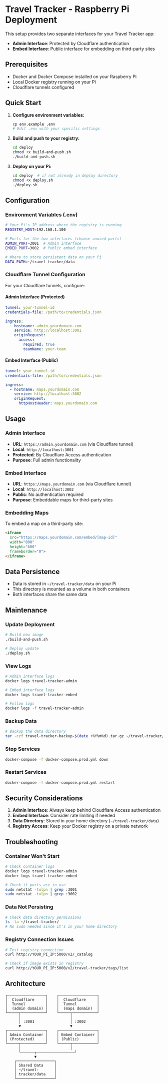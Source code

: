 # Travel Tracker - Raspberry Pi Deployment

This setup provides two separate interfaces for your Travel Tracker app:

- **Admin Interface**: Protected by Cloudflare authentication
- **Embed Interface**: Public interface for embedding on third-party sites

## Prerequisites

- Docker and Docker Compose installed on your Raspberry Pi
- Local Docker registry running on your Pi
- Cloudflare tunnels configured

## Quick Start

1. **Configure environment variables:**
   ```bash
   cp env.example .env
   # Edit .env with your specific settings
   ```

2. **Build and push to your registry:**
   ```bash
   cd deploy
   chmod +x build-and-push.sh
   ./build-and-push.sh
   ```

3. **Deploy on your Pi:**
   ```bash
   cd deploy  # if not already in deploy directory
   chmod +x deploy.sh
   ./deploy.sh
   ```

## Configuration

### Environment Variables (.env)

```bash
# Your Pi's IP address where the registry is running
REGISTRY_HOST=192.168.1.100

# Ports for the two interfaces (choose unused ports)
ADMIN_PORT=3001  # Admin interface
EMBED_PORT=3002  # Public embed interface

# Where to store persistent data on your Pi
DATA_PATH=~/travel-tracker/data
```

### Cloudflare Tunnel Configuration

For your Cloudflare tunnels, configure:

#### Admin Interface (Protected)
```yaml
tunnel: your-tunnel-id
credentials-file: /path/to/credentials.json

ingress:
  - hostname: admin.yourdomain.com
    service: http://localhost:3001
    originRequest:
      access:
        required: true
        teamName: your-team
```

#### Embed Interface (Public)
```yaml
tunnel: your-tunnel-id
credentials-file: /path/to/credentials.json

ingress:
  - hostname: maps.yourdomain.com
    service: http://localhost:3002
    originRequest:
      httpHostHeader: maps.yourdomain.com
```

## Usage

### Admin Interface
- **URL**: `https://admin.yourdomain.com` (via Cloudflare tunnel)
- **Local**: `http://localhost:3001`
- **Protected**: By Cloudflare Access authentication
- **Purpose**: Full admin functionality

### Embed Interface
- **URL**: `https://maps.yourdomain.com` (via Cloudflare tunnel)
- **Local**: `http://localhost:3002`
- **Public**: No authentication required
- **Purpose**: Embeddable maps for third-party sites

### Embedding Maps

To embed a map on a third-party site:

```html
<iframe 
  src="https://maps.yourdomain.com/embed/[map-id]" 
  width="800" 
  height="600" 
  frameborder="0">
</iframe>
```

## Data Persistence

- Data is stored in `~/travel-tracker/data` on your Pi
- This directory is mounted as a volume in both containers
- Both interfaces share the same data

## Maintenance

### Update Deployment
```bash
# Build new image
./build-and-push.sh

# Deploy update
./deploy.sh
```

### View Logs
```bash
# Admin interface logs
docker logs travel-tracker-admin

# Embed interface logs
docker logs travel-tracker-embed

# Follow logs
docker logs -f travel-tracker-admin
```

### Backup Data
```bash
# Backup the data directory
tar -czf travel-tracker-backup-$(date +%Y%m%d).tar.gz ~/travel-tracker/data
```

### Stop Services
```bash
docker-compose -f docker-compose.prod.yml down
```

### Restart Services
```bash
docker-compose -f docker-compose.prod.yml restart
```

## Security Considerations

1. **Admin Interface**: Always keep behind Cloudflare Access authentication
2. **Embed Interface**: Consider rate limiting if needed
3. **Data Directory**: Stored in your home directory (`~/travel-tracker/data`)
4. **Registry Access**: Keep your Docker registry on a private network

## Troubleshooting

### Container Won't Start
```bash
# Check container logs
docker logs travel-tracker-admin
docker logs travel-tracker-embed

# Check if ports are in use
sudo netstat -tulpn | grep :3001
sudo netstat -tulpn | grep :3002
```

### Data Not Persisting
```bash
# Check data directory permissions
ls -la ~/travel-tracker/
# No sudo needed since it's in your home directory
```

### Registry Connection Issues
```bash
# Test registry connection
curl http://YOUR_PI_IP:5000/v2/_catalog

# Check if image exists in registry
curl http://YOUR_PI_IP:5000/v2/travel-tracker/tags/list
```

## Architecture

```
┌─────────────────┐    ┌─────────────────┐
│  Cloudflare     │    │  Cloudflare     │
│  Tunnel         │    │  Tunnel         │
│  (admin domain) │    │  (maps domain)  │
└─────┬───────────┘    └─────┬───────────┘
      │                      │
      │ :3001                │ :3002
      ▼                      ▼
┌─────────────────┐    ┌─────────────────┐
│ Admin Container │    │ Embed Container │
│ (Protected)     │    │ (Public)        │
└─────┬───────────┘    └─────┬───────────┘
      │                      │
      └──────┬─────────────────┘
             ▼
    ┌─────────────────┐
    │ Shared Data     │
    │ ~/travel-       │
    │ tracker/data    │
    └─────────────────┘
``` 